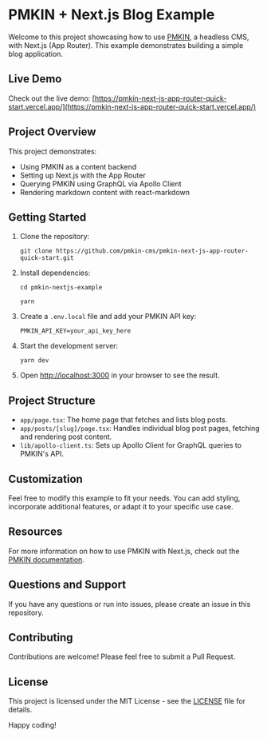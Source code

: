# PMKIN + Next.js Blog Example

Welcome to this project showcasing how to use [PMKIN](https://pmkin.io), a
headless CMS, with Next.js (App Router). This example demonstrates building a
simple blog application.

## Live Demo

Check out the live demo:
[https://pmkin-next-js-app-router-quick-start.vercel.app/](https://pmkin-next-js-app-router-quick-start.vercel.app/)

## Project Overview

This project demonstrates:

- Using PMKIN as a content backend
- Setting up Next.js with the App Router
- Querying PMKIN using GraphQL via Apollo Client
- Rendering markdown content with react-markdown

## Getting Started

1. Clone the repository:

   ```
   git clone https://github.com/pmkin-cms/pmkin-next-js-app-router-quick-start.git
   ```

2. Install dependencies:

   ```
   cd pmkin-nextjs-example

   yarn
   ```

3. Create a `.env.local` file and add your PMKIN API key:

   ```
   PMKIN_API_KEY=your_api_key_here
   ```

4. Start the development server:

   ```
   yarn dev
   ```

5. Open [http://localhost:3000](http://localhost:3000) in your browser to see
   the result.

## Project Structure

- `app/page.tsx`: The home page that fetches and lists blog posts.
- `app/posts/[slug]/page.tsx`: Handles individual blog post pages, fetching and
  rendering post content.
- `lib/apollo-client.ts`: Sets up Apollo Client for GraphQL queries to PMKIN's
  API.

## Customization

Feel free to modify this example to fit your needs. You can add styling,
incorporate additional features, or adapt it to your specific use case.

## Resources

For more information on how to use PMKIN with Next.js, check out the
[PMKIN documentation](https://pmkin.io/developers/docs/nextjs).

## Questions and Support

If you have any questions or run into issues, please create an issue in this
repository.

## Contributing

Contributions are welcome! Please feel free to submit a Pull Request.

## License

This project is licensed under the MIT License - see the [LICENSE](LICENSE) file
for details.

Happy coding!
